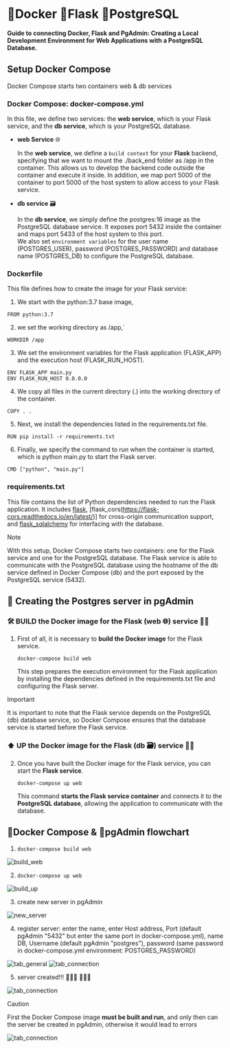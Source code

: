 # 🐋Docker 🐍Flask 🐘PostgreSQL

**Guide to connecting Docker, Flask and PgAdmin: Creating a Local Development Environment for Web Applications with a PostgreSQL Database.**

## Setup Docker Compose
Docker Compose starts two containers web & db services

### Docker Compose: docker-compose.yml
In this file, we define two services: the **web service**, which is your Flask service, and the **db service**, which is your PostgreSQL database.

- **web Service** 🌐

    In the **web service**, we define a `build context` for your **Flask** backend, specifying that we want to mount the ./back_end folder as /app in the container. This allows us to develop the backend code outside the container and execute it inside. In addition, we map port 5000 of the container to port 5000 of the host system to allow access to your Flask service.

- **db service** 🗃️

    In the **db service**, we simply define the postgres:16 image as the PostgreSQL database service. It exposes port 5432 inside the container and maps port 5433 of the host system to this port.<br>
    We also set `environment variables` for the user name (POSTGRES_USER), password (POSTGRES_PASSWORD) and database name (POSTGRES_DB) to configure the PostgreSQL database.

### Dockerfile

This file defines how to create the image for your Flask service:<br>
 1) We start with the python:3.7 base image,
 ```
 FROM python:3.7
 ```
 2) we set the working directory as /app,`
 ```
 WORKDIR /app
 ```
 3) We set the environment variables for the Flask application (FLASK_APP) and the execution host (FLASK_RUN_HOST).
 ```
 ENV FLASK_APP main.py
 ENV FLASK_RUN_HOST 0.0.0.0
 ```
 4) We copy all files in the current directory (.) into the working directory of the container.
 ```
 COPY . .
 ```
 5) Next, we install the dependencies listed in the requirements.txt file.
 ```
 RUN pip install -r requirements.txt
 ``` 
 6) Finally, we specify the command to run when the container is started, which is python main.py to start the Flask server. 
 ```
 CMD ["python", "main.py"]
 ``` 

### requirements.txt
This file contains the list of Python dependencies needed to run the Flask application. It includes [flask](https://flask.palletsprojects.com/en/3.0.x/), [flask_cors(https://flask-cors.readthedocs.io/en/latest/)] for cross-origin communication support, and [flask_sqlalchemy](https://flask-sqlalchemy.palletsprojects.com/en/3.1.x/) for interfacing with the database.

> [!NOTE]
> With this setup, Docker Compose starts two containers: one for the Flask service and one for the PostgreSQL database. The Flask service is able to communicate with the PostgreSQL database using the hostname of the db service defined in Docker Compose (db) and the port exposed by the PostgreSQL service (5432).

## 🐘 Creating the Postgres server in pgAdmin

### 🛠️ BUILD the Docker image for the Flask (web 🌐) service 🐋🐍
1) First of all, it is necessary to **build the Docker image** for the Flask service.
    ```
    docker-compose build web
    ```
    This step prepares the execution environment for the Flask application by installing the dependencies defined in the requirements.txt file and configuring the Flask server.

> [!IMPORTANT]
> It is important to note that the Flask service depends on the PostgreSQL (db) database service, so Docker Compose ensures that the database service is started before the Flask service.

### ⬆️ UP the Docker image for the Flask (db 🗃️) service 🐋🐍

2) Once you have built the Docker image for the Flask service, you can start the **Flask service**.
    ```
    docker-compose up web
    ```
    This command **starts the Flask service container** and connects it to the **PostgreSQL database**, allowing the application to communicate with the database.

## 🐋Docker Compose & 🐘pgAdmin flowchart

1) `docker-compose build web`

![build_web](/back_end/assets/img/readme/0_DockerCompose_buildWeb.png)

2) `docker-compose up web`

![build_up](/back_end/assets/img/readme/0_DockerCompose_upWeb.png)


3) create new server in pgAdmin

![new_server](/back_end/assets/img/readme/1_serverCreate.png)

4) register server: enter the name, enter Host address, Port (default pgAdmin "5432" but enter the same port in docker-compose.yml), name DB, Username (default pgAdmin "postgres"), password (same password in docker-compose.yml environment: POSTGRES_PASSWORD)

![tab_general](/back_end/assets/img/readme/2_tabGeneral.png)
![tab_connection](/back_end/assets/img/readme/3_tabConnection.png)

5) server created!!! 🌴🐘🌴 🌊🐋🌊

![tab_connection](/back_end/assets/img/readme/6_serverSQL_RUN.png)

>[!CAUTION]
> First the Docker Compose image **must be built and run**, and only then can the server be created in pgAdmin, otherwise it would lead to errors

![tab_connection](/back_end/assets/img/readme/4_Error_beforeDockerUpCompose.png)










